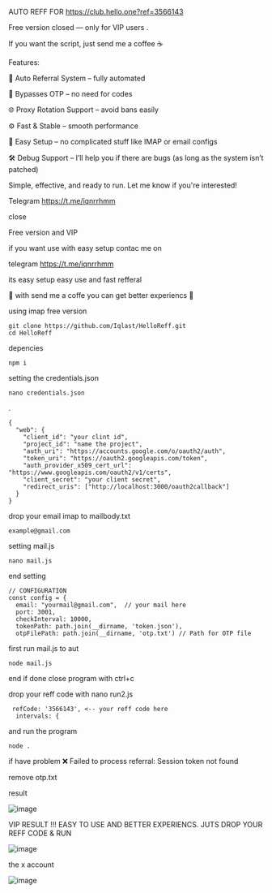 AUTO REFF FOR https://club.hello.one?ref=3566143



Free version closed — only for VIP users .

If you want the script, just send me a coffee ☕ 

Features:

🔁 Auto Referral System – fully automated

🚫 Bypasses OTP – no need for codes

🌐 Proxy Rotation Support – avoid bans easily

⚙️ Fast & Stable – smooth performance

🧠 Easy Setup – no complicated stuff like IMAP or email configs

🛠️ Debug Support – I’ll help you if there are bugs (as long as the system isn’t patched)

Simple, effective, and ready to run. Let me know if you're interested!


Telegram https://t.me/iqnrrhmm




close





Free version and VIP        

if you want use with easy setup contac me on 

telegram https://t.me/iqnrrhmm

its easy setup easy use and fast refferal 

🚀 with send me a coffe you can get better experiencs 🚀



using imap free version 

    git clone https://github.com/Iqlast/HelloReff.git
    cd HelloReff

depencies 

    npm i 

setting the credentials.json 

    nano credentials.json
.

    {
      "web": {
        "client_id": "your clint id",
        "project_id": "name the project",
        "auth_uri": "https://accounts.google.com/o/oauth2/auth",
        "token_uri": "https://oauth2.googleapis.com/token",
        "auth_provider_x509_cert_url": "https://www.googleapis.com/oauth2/v1/certs",
        "client_secret": "your client secret",
        "redirect_uris": ["http://localhost:3000/oauth2callback"]
      }
    }


drop your email imap to mailbody.txt

    example@gmail.com

setting mail.js 

    nano mail.js

end setting

    
    // CONFIGURATION
    const config = {
      email: "yourmail@gmail.com",  // your mail here
      port: 3001,
      checkInterval: 10000,
      tokenPath: path.join(__dirname, 'token.json'),
      otpFilePath: path.join(__dirname, 'otp.txt') // Path for OTP file

first run mail.js to aut

    node mail.js 

end if done close program with ctrl+c

drop your reff code with nano run2.js

     refCode: '3566143', <-- your reff code here
      intervals: {


and run the program 

    node .


if have problem 
❌ Failed to process referral: Session token not found

remove otp.txt

result

![image](https://github.com/user-attachments/assets/184f61b0-2ced-4af8-aa92-c85183778fd9)



VIP RESULT !!!    EASY TO USE  AND BETTER EXPERIENCS. JUTS DROP YOUR REFF CODE & RUN

![image](https://github.com/user-attachments/assets/458e0ece-5f2d-4017-bee9-f5ece519e21c)


the x account

![image](https://github.com/user-attachments/assets/3d955554-c673-419a-8739-d32dc0a1a17f)



